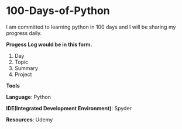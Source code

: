 # 100-Days-of-Python

I am committed to learning python in 100 days and I will be sharing my progress daily.

**Progess Log would be in this form.**

1. Day
2. Topic
3. Summary
4. Project

**Tools**

**Language**: Python

**IDE(Integrated Development Environment)**: Spyder

**Resources**: Udemy
